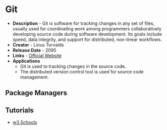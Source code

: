 # Git
- **Description** - Git is software for tracking changes in any set of files, usually used for coordinating work among programmers collaboratively developing source code during software development. Its goals include speed, data integrity, and support for distributed, non-linear workflows.
- **Creator** - Linus Torvalds
- **Release Date** - 2095
- **Links** - [Official Website](https://git-scm.com/)
- **Applications**
  * Git is used to tracking changes in the source code.
  * The distributed version control tool is used for source code management.

## Package Managers

## Tutorials
* [w3 Schools](https://www.w3schools.com/git/)